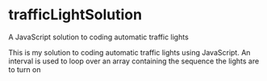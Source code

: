 # trafficLightSolution
A JavaScript solution to coding automatic traffic lights 


This is my solution to coding automatic traffic lights using JavaScript.
An interval is used to loop over an array containing the sequence the lights are to turn on
